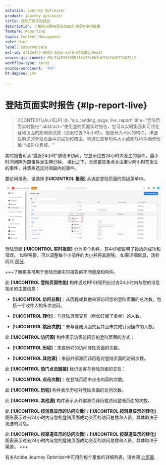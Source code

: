 ```yaml
---
solution: Journey Optimizer
product: journey optimizer
title: 登陆页面实时报告
description: 了解如何使用登陆页面实时报告中的数据
feature: Reporting
topic: Content Management
role: User
level: Intermediate
exl-id: df13e473-8003-4dde-aaf8-df8385c9ee21
source-git-commit: 03c714833930511fa734662b637d2416728073c2
workflow-type: tm+mt
source-wordcount: '447'
ht-degree: 14%

---
```


# 登陆页面实时报告 {#lp-report-live}

>[!CONTEXTUALHELP]
>id="ajo_landing_page_live_report"
>title="登陆页面实时报告"
>abstract="使用登陆页面实时报告，您可以实时衡量和可视化登陆页面的影响和绩效（仅限过去 24 小时）。报告分为不同的构件，详细说明您的登陆页面中的成功和错误。可通过调整构件大小或删除构件而修改每个报告仪表板。"

实时报告可从“最近24小时”选项卡访问，它显示过去24小时内发生的事件，最小时间间隔为距事件发生两分钟。 相比之下，全局报告重点关注至少两小时前发生的事件，并涵盖选定时间段内的事件。

要访问报表，请选择 **[!UICONTROL 报表]** 从选定登陆页面的高级菜单中。

![](assets/landing_page_report.png)

登陆页面 **[!UICONTROL 实时报告]** 分为多个构件，其中详细说明了投放的成功和错误。 如果需要，可以调整每个小部件的大小并将其删除。 如需详细信息，请参阅此 [部分](live-report.md).

+++了解更多可用于登陆页面实时报告的不同量度和构件。

此 **[!UICONTROL 登陆页面性能]** 构件通过KPI详细列出过去24小时内与您的消息相关的主要信息：

* **[!UICONTROL 访问总数]**：从历程或其他来源访问您的登陆页面的总次数，包括一个收件人的多次访问。

* **[!UICONTROL 转化]**：与登陆页面交互（例如订阅了表单）的人数。

* **[!UICONTROL 跳出次数]**：未与登陆页面交互并且未完成订阅操作的人数。

此 **[!UICONTROL 访问源]** 构件表示访客访问您的登陆页面的方式：

* **[!UICONTROL 历程]**：来自历程的访问登陆页面的次数。

* **[!UICONTROL 其他源]**：来自外部源而非历程对登陆页面的访问次数。

此 **[!UICONTROL 热门点击链接]** 标识访客与登陆页面的交互：

* **[!UICONTROL 点击次数]**：在登陆页面中点击内容的次数。

此 **[!UICONTROL 历程]** 构件表示历程对登陆页面的访问次数。

此 **[!UICONTROL 其他源]** 构件表示从外部源而非历程访问登陆页面的次数。

此 **[!UICONTROL 按消息显示的访问次数]** / **[!UICONTROL 按消息显示的转化]** 图形表示过去24小时内与您的登陆页面成功交互的访问总数和人员，具体取决于发送的消息。

此 **[!UICONTROL 按渠道显示的访问次数]** / **[!UICONTROL 按渠道显示的转化]** 图表表示过去24小时内与您的登陆页面成功交互的访问总数和人员，具体取决于渠道。
+++

有关Adobe Journey Optimizer中可用的每个量度的详细列表，请参阅 [此页面](live-report.md#list-of-components-live).
